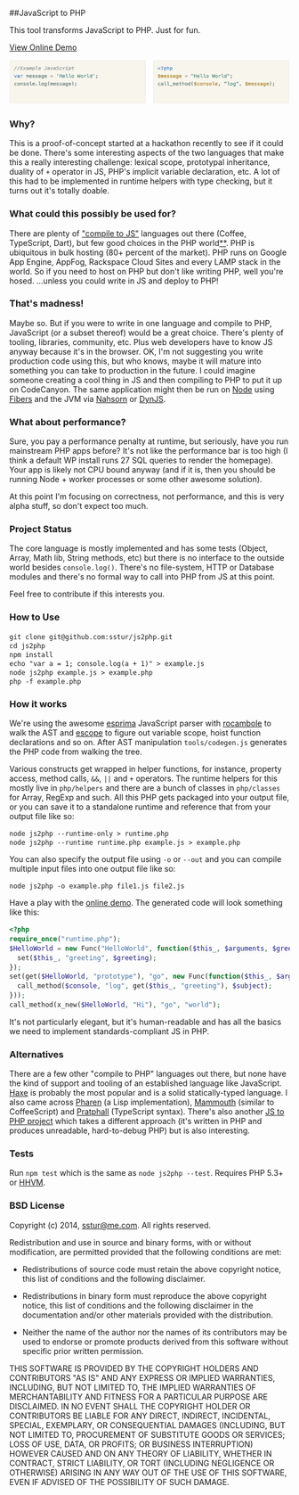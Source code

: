 ##JavaScript to PHP

This tool transforms JavaScript to PHP. Just for fun.

[View Online Demo][2]

[![Example Code](/demo/images/example.png?raw=true)][2]

### Why?

This is a proof-of-concept started at a hackathon recently to see if it could be done. There's some interesting aspects of the two languages that make this a really interesting challenge: lexical scope, prototypal inheritance, duality of `+` operator in JS, PHP's implicit variable declaration, etc. A lot of this had to be implemented in runtime helpers with type checking, but it turns out it's totally doable.

### What could this possibly be used for?

There are plenty of ["compile to JS"][3] languages out there (Coffee, TypeScript, Dart), but few good choices in the PHP world[**](#alternatives). PHP is ubiquitous in bulk hosting (80+ percent of the market). PHP runs on Google App Engine, AppFog, Rackspace Cloud Sites and every LAMP stack in the world. So if you need to host on PHP but don't like writing PHP, well you're hosed. ...unless you could write in JS and deploy to PHP!

### That's madness!

Maybe so. But if you were to write in one language and compile to PHP, JavaScript (or a subset thereof) would be a great choice. There's plenty of tooling, libraries, community, etc. Plus web developers have to know JS anyway because it's in the browser. OK, I'm not suggesting you write production code using this, but who knows, maybe it will mature into something you can take to production in the future. I could imagine someone creating a cool thing in JS and then compiling to PHP to put it up on CodeCanyon. The same application might then be run on [Node][4] using [Fibers][7] and the JVM via [Nahsorn][5] or [DynJS][6].

### What about performance?

Sure, you pay a performance penalty at runtime, but seriously, have you run mainstream PHP apps before? It's not like the performance bar is too high (I think a default WP install runs 27 SQL queries to render the homepage). Your app is likely not CPU bound anyway (and if it is, then you should be running Node + worker processes or some other awesome solution).

At this point I'm focusing on correctness, not performance, and this is very alpha stuff, so don't expect too much.

### Project Status

The core language is mostly implemented and has some tests (Object, Array, Math lib, String methods, etc) but there is no interface to the outside world besides `console.log()`. There's no file-system, HTTP or Database modules and there's no formal way to call into PHP from JS at this point.

Feel free to contribute if this interests you.

### How to Use

    git clone git@github.com:sstur/js2php.git
    cd js2php
    npm install
    echo "var a = 1; console.log(a + 1)" > example.js
    node js2php example.js > example.php
    php -f example.php

### How it works

We're using the awesome [esprima][8] JavaScript parser with [rocambole][9] to walk the AST and [escope][10] to figure out variable scope, hoist function declarations and so on. After AST manipulation `tools/codegen.js` generates the PHP code from walking the tree.

Various constructs get wrapped in helper functions, for instance, property access, method calls, `&&`, `||` and `+` operators. The runtime helpers for this mostly live in `php/helpers` and there are a bunch of classes in `php/classes` for Array, RegExp and such. All this PHP gets packaged into your output file, or you can save it to a standalone runtime and reference that from your output file like so:

    node js2php --runtime-only > runtime.php
    node js2php --runtime runtime.php example.js > example.php

You can also specify the output file using `-o` or `--out` and you can compile multiple input files into one output file like so:

    node js2php -o example.php file1.js file2.js

Have a play with the [online demo][2]. The generated code will look something like this:

```php
<?php
require_once("runtime.php");
$HelloWorld = new Func("HelloWorld", function($this_, $arguments, $greeting) {
  set($this_, "greeting", $greeting);
});
set(get($HelloWorld, "prototype"), "go", new Func(function($this_, $arguments, $subject) use (&$console) {
  call_method($console, "log", get($this_, "greeting"), $subject);
}));
call_method(x_new($HelloWorld, "Hi"), "go", "world");
```

It's not particularly elegant, but it's human-readable and has all the basics we need to implement standards-compliant JS in PHP.

### Alternatives
There are a few other "compile to PHP" languages out there, but none have the kind of support and tooling of an established language like JavaScript. [Haxe][11] is probably the most popular and is a solid statically-typed language. I also came across [Pharen][13] (a Lisp implementation), [Mammouth][14] (similar to CoffeeScript) and [Pratphall][15] (TypeScript syntax). There's also another [JS to PHP project][17] which takes a different approach (it's written in PHP and produces unreadable, hard-to-debug PHP) but is also interesting.

### Tests
Run `npm test` which is the same as `node js2php --test`. Requires PHP 5.3+ or [HHVM][16].

### BSD License
Copyright (c) 2014, sstur@me.com. All rights reserved.

Redistribution and use in source and binary forms, with or without modification,
are permitted provided that the following conditions are met:

 * Redistributions of source code must retain the above copyright notice, this
   list of conditions and the following disclaimer.

 * Redistributions in binary form must reproduce the above copyright notice,
   this list of conditions and the following disclaimer in the
   documentation and/or other materials provided with the distribution.

 * Neither the name of the author nor the names of its contributors may be used
   to endorse or promote products derived from this software without specific
   prior written permission.

THIS SOFTWARE IS PROVIDED BY THE COPYRIGHT HOLDERS AND CONTRIBUTORS "AS IS" AND
ANY EXPRESS OR IMPLIED WARRANTIES, INCLUDING, BUT NOT LIMITED TO, THE IMPLIED
WARRANTIES OF MERCHANTABILITY AND FITNESS FOR A PARTICULAR PURPOSE ARE
DISCLAIMED. IN NO EVENT SHALL THE COPYRIGHT HOLDER OR CONTRIBUTORS BE LIABLE FOR
ANY DIRECT, INDIRECT, INCIDENTAL, SPECIAL, EXEMPLARY, OR CONSEQUENTIAL DAMAGES
(INCLUDING, BUT NOT LIMITED TO, PROCUREMENT OF SUBSTITUTE GOODS OR SERVICES;
LOSS OF USE, DATA, OR PROFITS; OR BUSINESS INTERRUPTION) HOWEVER CAUSED AND ON
ANY THEORY OF LIABILITY, WHETHER IN CONTRACT, STRICT LIABILITY, OR TORT
(INCLUDING NEGLIGENCE OR OTHERWISE) ARISING IN ANY WAY OUT OF THE USE OF THIS
SOFTWARE, EVEN IF ADVISED OF THE POSSIBILITY OF SUCH DAMAGE.


[2]: http://sstur.github.io/js2php/demo/
[3]: https://github.com/jashkenas/coffeescript/wiki/List-of-languages-that-compile-to-JS
[4]: http://nodejs.org/
[5]: http://openjdk.java.net/projects/nashorn/
[6]: http://dynjs.org/
[7]: https://github.com/laverdet/node-fibers/
[8]: http://esprima.org/
[9]: https://github.com/millermedeiros/rocambole
[10]: https://github.com/Constellation/escope
[11]: http://haxe.org/
[13]: http://scriptor.github.io/pharen/
[14]: http://mammouth.wamalaka.com/
[15]: http://cretz.github.io/pratphall/
[16]: http://hhvm.com/
[17]: https://github.com/jakubkulhan/js2php
